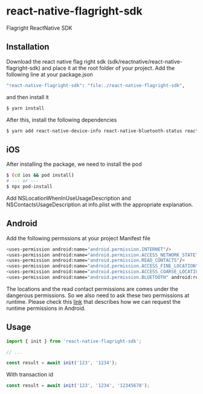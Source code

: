 # react-native-flagright-sdk

Flagright ReactNative SDK

## Installation

Download the react native flag right sdk (sdk/reactnative/react-native-flagright-sdk) and place it at the root folder of your project.
Add the following line at your package.json

```sh
"react-native-flagright-sdk": "file:./react-native-flagright-sdk",
```

and then install it

```sh
$ yarn install
```

After this, install the following dependencies

```sh
$ yarn add react-native-device-info react-native-bluetooth-status react-native-geolocation-service
```

## iOS

After installing the package, we need to install the pod

```sh
$ (cd ios && pod install)
# --- or ---
$ npx pod-install
```

Add NSLocationWhenInUseUsageDescription and NSContactsUsageDescription at info.plist with the appropriate explanation.

## Android

Add the following permssions at your project Manifest file

```sh
<uses-permission android:name="android.permission.INTERNET"/>
<uses-permission android:name="android.permission.ACCESS_NETWORK_STATE" />
<uses-permission android:name="android.permission.READ_CONTACTS"/>
<uses-permission android:name="android.permission.ACCESS_FINE_LOCATION"/>
<uses-permission android:name="android.permission.ACCESS_COARSE_LOCATION"/>
<uses-permission android:name="android.permission.BLUETOOTH" android:required="false" />
```

The locations and the read contact permissions are comes under the dangerous permissions. So we also need to ask these two permissions at runtime. Please check this [link](https://developer.android.com/training/permissions/requesting) that describes how we can request the runtime permissions in Android.

## Usage

```js
import { init } from 'react-native-flagright-sdk';

// ...

const result = await init('123', '1234');
```

With transaction id

```js
const result = await init('123', '1234', '12345678');
```

<!-- ## Contributing

See the [contributing guide](CONTRIBUTING.md) to learn how to contribute to the repository and the development workflow.

## License

MIT

---

Made with [create-react-native-library](https://github.com/callstack/react-native-builder-bob) -->
